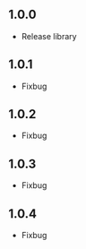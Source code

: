 ## 1.0.0
* Release library

## 1.0.1
* Fixbug

## 1.0.2
* Fixbug

## 1.0.3
* Fixbug

## 1.0.4
* Fixbug
